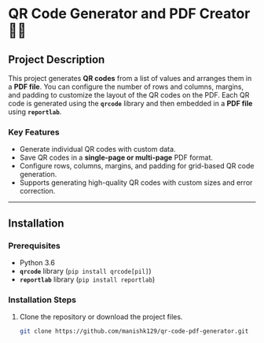 # QR Code Generator and PDF Creator 📄✨

## Project Description
This project generates **QR codes** from a list of values and arranges them in a **PDF file**. You can configure the number of rows and columns, margins, and padding to customize the layout of the QR codes on the PDF. Each QR code is generated using the **`qrcode`** library and then embedded in a **PDF file** using **`reportlab`**.

### Key Features
- Generate individual QR codes with custom data.
- Save QR codes in a **single-page or multi-page** PDF format.
- Configure rows, columns, margins, and padding for grid-based QR code generation.
- Supports generating high-quality QR codes with custom sizes and error correction.

---

## Installation

### Prerequisites
- Python 3.6
- **`qrcode`** library (`pip install qrcode[pil]`)
- **`reportlab`** library (`pip install reportlab`)

### Installation Steps
1. Clone the repository or download the project files.
   ```bash
   git clone https://github.com/manishk129/qr-code-pdf-generator.git

